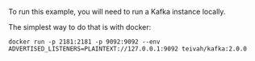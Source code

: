 To run this example, you will need to run a Kafka instance locally.

The simplest way to do that is with docker:

```
docker run -p 2181:2181 -p 9092:9092 --env ADVERTISED_LISTENERS=PLAINTEXT://127.0.0.1:9092 teivah/kafka:2.0.0
```

